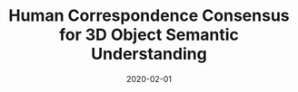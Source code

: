 ---
title: "Human Correspondence Consensus for 3D Object Semantic Understanding"
collection: publications
permalink: /publications/cpnet
excerpt: 'We observe that people have a consensus on semantic correspondences between two areas from different objects, but are less certain about the exact semantic meaning of each area. Therefore, we argue that by providing human labeled correspondences between different objects from the same category instead of explicit semantic labels, one can recover rich semantic information of an object. In this paper, we introduce a new dataset named CorresPondenceNet. Based on this dataset, we are able to learn dense semantic embeddings with a novel geodesic consistency loss.'
date: '2020-02-01'
venue: 'ECCV'
weight: 40
image: '/images/cpnet.jpg'
arxiv: 'https://arxiv.org/abs/1912.12577'
citation: 'Lou, Y., You, Y., Li, C., Cheng, Z., Li, L., Ma, L., ... & Lu, C. (2020, August). Human Correspondence Consensus for 3D Object Semantic Understanding. In European Conference on Computer Vision (pp. 496-512). Springer, Cham.'
authors: 'Yujing Lou*, <b>Yang You</b>*, Chengkun Li*, Zhoujun Cheng, Liangwei Li, Lizhuang Ma, Weiming Wang, Yuwing Tai, Cewu Lu <i>(*=equal contribution)</i>'
---